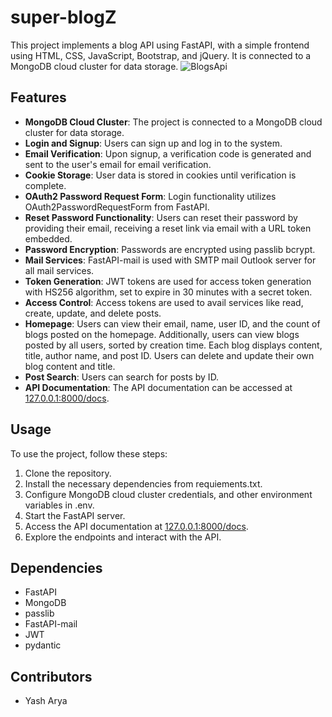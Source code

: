 # super-blogZ

This project implements a blog API using FastAPI, with a simple frontend using HTML, CSS, JavaScript, Bootstrap, and jQuery. It is connected to a MongoDB cloud cluster for data storage.
![BlogsApi](https://github.com/YashAryaz/super-blogZ/assets/123569367/59df318e-fe6b-4d2b-91d9-45c83f0c4116)

## Features

- **MongoDB Cloud Cluster**: The project is connected to a MongoDB cloud cluster for data storage.
- **Login and Signup**: Users can sign up and log in to the system.
- **Email Verification**: Upon signup, a verification code is generated and sent to the user's email for email verification.
- **Cookie Storage**: User data is stored in cookies until verification is complete.
- **OAuth2 Password Request Form**: Login functionality utilizes OAuth2PasswordRequestForm from FastAPI.
- **Reset Password Functionality**: Users can reset their password by providing their email, receiving a reset link via email with a URL token embedded.
- **Password Encryption**: Passwords are encrypted using passlib bcrypt.
- **Mail Services**: FastAPI-mail is used with SMTP mail Outlook server for all mail services.
- **Token Generation**: JWT tokens are used for access token generation with HS256 algorithm, set to expire in 30 minutes with a secret token.
- **Access Control**: Access tokens are used to avail services like read, create, update, and delete posts.
- **Homepage**: Users can view their email, name, user ID, and the count of blogs posted on the homepage. Additionally, users can view blogs posted by all users, sorted by creation time. Each blog displays content, title, author name, and post ID. Users can delete and update their own blog content and title.
- **Post Search**: Users can search for posts by ID.
- **API Documentation**: The API documentation can be accessed at [127.0.0.1:8000/docs](http://127.0.0.1:8000/docs).

## Usage

To use the project, follow these steps:

1. Clone the repository.
2. Install the necessary dependencies from requiements.txt.
3. Configure MongoDB cloud cluster credentials, and other environment variables in .env.
4. Start the FastAPI server.
5. Access the API documentation at [127.0.0.1:8000/docs](http://127.0.0.1:8000/docs).
6. Explore the endpoints and interact with the API.

## Dependencies

- FastAPI
- MongoDB
- passlib
- FastAPI-mail
- JWT
- pydantic
  
## Contributors

- Yash Arya


